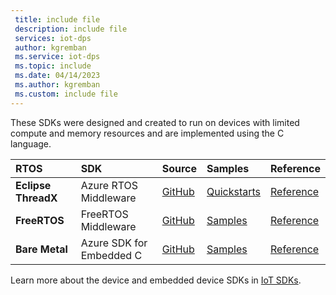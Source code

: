 ```yaml
---
 title: include file
 description: include file
 services: iot-dps
 author: kgremban
 ms.service: iot-dps
 ms.topic: include
 ms.date: 04/14/2023
 ms.author: kgremban
 ms.custom: include file
---
```


These SDKs were designed and created to run on devices with limited compute and memory resources and are implemented using the C language.

| RTOS | SDK | Source | Samples | Reference |
| :-- | :-- | :-- | :-- | :-- | 
| **Eclipse ThreadX** | Azure RTOS Middleware | [GitHub](https://github.com/eclipse-threadx/netxduo) | [Quickstarts](../articles/iot/tutorial-devkit-mxchip-az3166-iot-hub.md) | [Reference](https://github.com/eclipse-threadx/netxduo/tree/master/addons/azure_iot) | 
| **FreeRTOS** | FreeRTOS Middleware | [GitHub](https://github.com/Azure/azure-iot-middleware-freertos) | [Samples](https://github.com/Azure-Samples/iot-middleware-freertos-samples) | [Reference](https://azure.github.io/azure-iot-middleware-freertos) |
| **Bare Metal** | Azure SDK for Embedded C | [GitHub](https://github.com/Azure/azure-sdk-for-c/tree/master/sdk/docs/iot) | [Samples](https://github.com/Azure/azure-sdk-for-c/blob/master/sdk/samples/iot/README.md) | [Reference](https://azure.github.io/azure-sdk-for-c) |

Learn more about the device and embedded device SDKs in [IoT SDKs](../articles/iot/iot-sdks.md).
